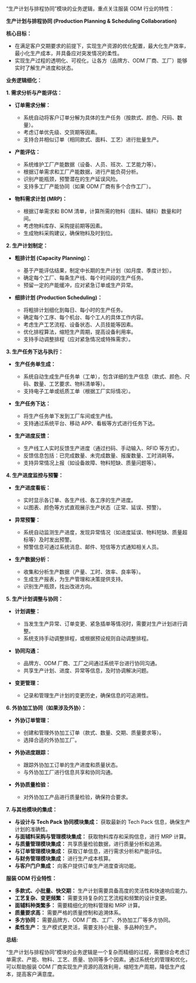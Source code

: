 “生产计划与排程协同”模块的业务逻辑，重点关注服装 ODM 行业的特性：

**生产计划与排程协同 (Production Planning & Scheduling Collaboration)**

**核心目标：**

*   在满足客户交期要求的前提下，实现生产资源的优化配置，最大化生产效率，最小化生产成本，并具备应对突发情况的柔性。
*   实现生产过程的透明化、可视化，让各方（品牌方、ODM 厂商、工厂）能够实时了解生产进度和状态。

**业务逻辑细化：**

**1. 需求分析与产能评估：**

*   **订单需求分解：**
    *   系统自动将客户订单分解为具体的生产任务（按款式、颜色、尺码、数量）。
    *   考虑订单优先级、交货期等因素。
    *   支持合并相似订单（相同款式、面料、工艺）进行批量生产。

*   **产能评估：**
    *   系统维护工厂产能数据（设备、人员、班次、工艺能力等）。
    *   根据订单需求和工厂产能数据，进行产能负荷分析。
    *   识别产能瓶颈，预警潜在的生产延误风险。
    *   支持多工厂产能协同（如果 ODM 厂商有多个合作工厂）。

*   **物料需求计划 (MRP)：**
    *   根据订单需求和 BOM 清单，计算所需的物料（面料、辅料）数量和时间。
    *   考虑物料库存、采购提前期等因素。
    *   生成物料采购建议，确保物料及时到位。

**2. 生产计划制定：**

*   **粗排计划 (Capacity Planning)：**
    *   基于产能评估结果，制定中长期的生产计划（如月度、季度计划）。
    *   确定每个工厂、每条生产线、每个时间段的生产任务。
    *   预留一定的产能缓冲，应对紧急订单或生产异常。

*   **细排计划 (Production Scheduling)：**
    *   将粗排计划细化到每日、每小时的生产任务。
    *   确定每个工序、每个机台、每个工人的具体工作内容。
    *   考虑生产工艺流程、设备状态、人员技能等因素。
    *   优化排程算法，缩短生产周期，提高设备利用率。
    *   支持手动调整排程（应对紧急情况或特殊需求）。

**3. 生产任务下达与执行：**

*   **生产任务单生成：**
    *   系统自动生成生产任务单（工单），包含详细的生产信息（款式、颜色、尺码、数量、工艺要求、物料清单等）。
    *   支持电子工单或纸质工单（根据工厂实际情况）。

*   **生产任务下达：**
    *   将生产任务单下发到工厂车间或生产线。
    *   支持通过系统平台、移动 APP、看板等方式进行任务下达。

*   **生产进度反馈：**
    *   生产线工人实时反馈生产进度（通过扫码、手动输入、RFID 等方式）。
    *   反馈信息包括：已完成数量、未完成数量、报废数量、工时消耗等。
    *   支持异常情况上报（如设备故障、物料短缺、质量问题等）。

**4. 生产进度监控与预警：**

*   **生产进度看板：**
    *   实时显示各订单、各生产线、各工序的生产进度。
    *   以图表、颜色等方式直观展示生产状态（正常、延误、预警）。

*   **异常预警：**
    *   系统自动监测生产进度，发现异常情况（如进度延误、物料短缺、质量超标等）及时发出预警。
    *   预警信息可通过系统消息、邮件、短信等方式通知相关人员。

*   **生产数据分析：**
    *   收集和分析生产数据（产量、工时、效率、良率等）。
    *   生成生产报表，为生产管理和决策提供支持。
    *   识别生产瓶颈，找出改进方向。

**5. 生产计划调整与协同：**

*   **计划调整：**
    *   当发生生产异常、订单变更、紧急插单等情况时，需要对生产计划进行调整。
    *   系统支持手动调整排程，或根据预设规则自动调整排程。

*   **协同沟通：**
    *   品牌方、ODM 厂商、工厂之间通过系统平台进行协同沟通。
    *   共享生产计划、进度、异常等信息，及时协调解决问题。

*   **变更管理：**
    *   记录和管理生产计划的变更历史，确保信息的可追溯性。

**6. 外协加工协同（如果涉及外协）：**

*   **外协订单管理：**
    *   创建和管理外协加工订单（款式、数量、交期、质量要求等）。
    *   选择合适的外协加工厂。

*   **外协进度跟踪：**
    *   跟踪外协加工订单的生产进度和质量状态。
    *   与外协加工厂进行信息共享和协同沟通。

*   **外协质量检验：**
    *   对外协加工产品进行质量检验，确保符合要求。

**7. 与其他模块的集成：**

*   **与设计与 Tech Pack 协同模块集成：** 获取最新的 Tech Pack 信息，确保生产计划的准确性。
*   **与面辅料采购与管理模块集成：** 获取物料库存和采购信息，进行 MRP 计算。
*   **与质量管理模块集成：** 共享质量检验数据，进行质量分析和追溯。
*   **与订单管理模块集成：** 获取订单信息，进行需求分析和产能评估。
*   **与财务管理模块集成：** 进行生产成本核算。
*   **与客户门户集成：** 向客户提供订单生产进度查询功能。

**服装 ODM 行业特性：**

*   **多款式、小批量、快交期：** 生产计划需要具备高度的灵活性和快速响应能力。
*   **工艺复杂、变更频繁：** 需要支持复杂的工艺流程和频繁的设计变更。
*   **面辅料种类繁多：** 需要精细化的物料管理和 MRP 计算。
*   **质量要求高：** 需要严格的质量控制和追溯体系。
*   **多方协同：** 需要品牌方、ODM 厂商、工厂、外协加工厂等多方协同。
*   **柔性生产：** 生产模式更灵活，需要支持小批量、多品种的生产。

**总结:**

“生产计划与排程协同”模块的业务逻辑是一个复杂而精细的过程，需要综合考虑订单需求、产能、物料、工艺、质量、协同等多个因素。通过系统化的管理和优化，可以帮助服装 ODM 厂商实现生产资源的高效利用，缩短生产周期，降低生产成本，提高客户满意度。